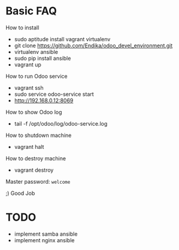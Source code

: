 Basic FAQ
=========

How to install
* sudo aptitude install vagrant virtualenv
* git clone https://github.com/Endika/odoo_devel_environment.git
* virtualenv ansible
* sudo pip install ansible
* vagrant up

How to run Odoo service
* vagrant ssh
* sudo service odoo-service start
* http://192.168.0.12:8069

How to show Odoo log
* tail -f /opt/odoo/log/odoo-service.log

How to shutdown machine
* vagrant halt

How to destroy machine
* vagrant destroy

Master password: ```welcome```

;) Good Job

# TODO
* implement samba ansible
* implement nginx ansible

